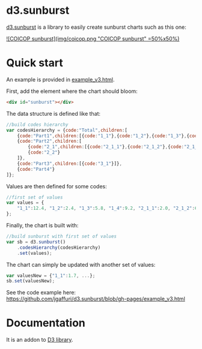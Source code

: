 # d3.sunburst

[d3.sunburst](http://jgaffuri.github.io/d3.sunburst/) is a library to easily create sunburst charts such as this one:

[![COICOP sunburst](img/coicop.png "COICOP sunburst" =50%x50%)](http://jgaffuri.github.io/EurostatVisu/coicop_sunburst.html)

# Quick start

An example is provided in [example_v3.html](http://jgaffuri.github.io/d3.sunburst/example_v3.html).

First, add the element where the chart should bloom:

```html
<div id="sunburst"></div>
```

The data structure is defined like that:

```javascript
//build codes hierarchy
var codesHierarchy = {code:"Total",children:[
    {code:"Part1",children:[{code:"1_1"},{code:"1_2"},{code:"1_3"},{code:"1_4"}]},
    {code:"Part2",children:[
        {code:"2_1",children:[{code:"2_1_1"},{code:"2_1_2"},{code:"2_1_3"},]},
        {code:"2_2"}
    ]},
    {code:"Part3",children:[{code:"3_1"}]},
    {code:"Part4"}
]};
```

Values are then defined for some codes:

```javascript
//first set of values
var values = {
    "1_1":12.4, "1_2":2.4, "1_3":5.8, "1_4":9.2, "2_1_1":2.0, "2_1_2":6.0, "2_1_3":10, "2_2":5.4, "3_1":15.8, "Part4":32.3
};
```

Finally, the chart is built with:

```javascript
//build sunburst with first set of values
var sb = d3.sunburst()
    .codesHierarchy(codesHierarchy)
    .set(values);
```

The chart can simply be updated with another set of values:

```javascript
var valuesNew = {"1_1":1.7, ...};
sb.set(valuesNew);
```

See the code example here: https://github.com/jgaffuri/d3.sunburst/blob/gh-pages/example_v3.html

# Documentation

It is an addon to [D3 library](https://d3js.org/).

